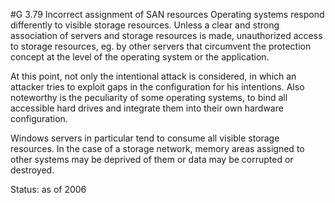 #G 3.79 Incorrect assignment of SAN resources
Operating systems respond differently to visible storage resources. Unless a clear and strong association of servers and storage resources is made, unauthorized access to storage resources, eg. by other servers that circumvent the protection concept at the level of the operating system or the application.

At this point, not only the intentional attack is considered, in which an attacker tries to exploit gaps in the configuration for his intentions. Also noteworthy is the peculiarity of some operating systems, to bind all accessible hard drives and integrate them into their own hardware configuration.

Windows servers in particular tend to consume all visible storage resources. In the case of a storage network, memory areas assigned to other systems may be deprived of them or data may be corrupted or destroyed.

Status: as of 2006



